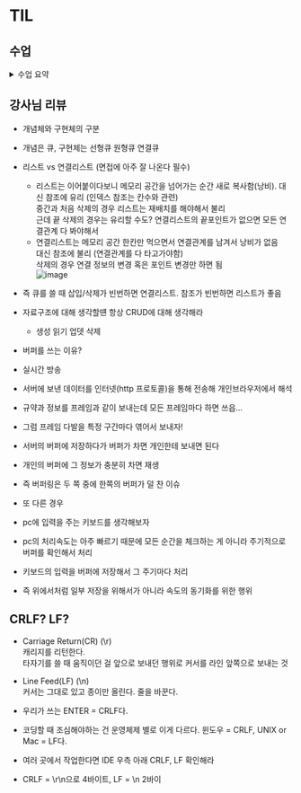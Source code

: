 # TIL

## 수업
<details>
<summary> 수업 요약 </summary>

## 선형 큐
- 스택과 마찬가지로 삽입 삭제의 위치가 제한적인 자료구조

- FIFO(First In First Out) 선입선출구조

- Front 머리 Rear 꼬리, enQueue 삽입 deQueue 삭제
(push pop은 스택에 쓰자)

- isEmpty() 공백인가? 공백이면 꺼내지 말기    
isFull() 포화인가? 포화면 넣지 말기
Qpee() front에서 삭제 없이 확인하기

- 우리는 큐를 만들고 front = rear = -1 인덱스 정의    
 삽입하면 rear 1개 증가하고 거기에 저장시키기  
 삭제하면 front 1개 증가시키고 거기 있는 거 빼내기.     

- front == rear면 비어있다    
 front == rear == -1이면 초기상태     
 rear == n-1이면 포화상태

## 원형 큐
- 선형 큐의 경우 배열의 앞에 활용할 공간이 있어도 포화로 잘못 인식할 수 있다.   
 해결하려고 매 연산마다 배열의 앞으로 모두 이동시킨다면 효율이 급격히 떨어짐

- 그래서 원형처럼 다루는 큐처럼 다루는 방법으로 해결

- 초기상태 공백 - front = rear = 0

- index가 순환해야함. n-1 가리킨 후 그 다음 배열의 처음으로 0으로 와야한다 - 나머지 연산!

- 즉 삽입/삭제 위치가 +1이 아니라 +1한 것을 n으로 나눈 나머지

- front == rear : 공백상태  
(rear+1)%n == front : 포화상태, 삽입할 다음 rear 위치 == front

## 연결 큐

- 단순 연결 리스트(Linked List)
  - 큐의 원소 : 단순 연결 리스트의 노드
  - 큐의 원소 순서 : 노드의 연결 순서. 링크로 연결되어 있음
  - front : 첫 번째 노드 링크
  - rear : 마지막 노드 링크

- 상태 표현
  - 초기 상태 : front = rear = null
  - 공백 상태 : front = rear = null

- 가리키는 레퍼런스를 표현?
https://wikidocs.net/224937

- 삽입 삭제가 편하다

## Priority Queue 우선순위 큐

- 특성
    - 우선 순위를 가진 항목들을 저장하는 큐
    - FIFO 순서가 아니라 우선순위가 높은 순서대로 먼저 나간다

- 우선순위 큐의 적용 분야
    - 시뮬레이션
    - 네트워크 트래픽
    - 운영체제의 테스크 스케줄링

- 배열을 이용해 구현한다면 원소 삽입 과정에 우선순위 비교해 삽입하는 구조. 문제는 이에 소요되는 시간 메모리 낭비가 큼

## Buffer 버퍼
- 데이터를 전송하는 동안 그 데이터를 일시적으로 보관하는 메모리 영역
- 버퍼링 : 버퍼를 활용하는 방식 혹은 버퍼를 채우는 동작

- 자료구조
    - 일반적으로 입출력 및 네트워크와 관련된 기능에서 활용
    - 순서대로 입/출/전달 해야하므로 FIFO의 큐를 활용한다.

- sys.stdin = open('input.txt', 'r') 를 해석하면 keyboard의 버퍼에서 받아오는 콘솔 입력을 standard in으로 바꿔버리는 것

  
</details>

## 강사님 리뷰

- 개념체와 구현체의 구분
- 개념은 큐, 구현체는 선형큐 원형큐 연결큐
- 리스트 vs 연결리스트 (면접에 아주 잘 나온다 필수)
  - 리스트는 이어붙이다보니 메모리 공간을 넘어가는 순간 새로 복사함(낭비). 
    대신 참조에 유리 (인덱스 참조는 칸수와 관련)  
    중간과 처음 삭제의 경우 리스트는 재배치를 해야해서 불리  
    근데 끝 삭제의 경우는 유리할 수도? 연결리스트의 끝포인트가 없으면 모든 연결관계 다 봐야해서
  - 연결리스트는 메모리 공간 한칸만 먹으면서 연결관계를 남겨서 낭비가 없음  
    대신 참조에 불리 (연결관계를 다 타고가야함)  
    삭제의 경우 연결 정보의 변경 혹은 포인트 변경만 하면 됨  
    ![image](https://github.com/user-attachments/assets/fff55119-1e17-45a4-865a-e01063cfd196)

- 즉 큐를 쓸 때 삽입/삭제가 빈번하면 연결리스트. 참조가 빈번하면 리스트가 좋음

- 자료구조에 대해 생각할떈 항상 CRUD에 대해 생각해라
  - 생성 읽기 업뎃 삭제

- 버퍼를 쓰는 이유?
 - 실시간 방송 
  - 서버에 보낸 데이터를 인터넷(http 프로토콜)을 통해 전송해 개인브라우저에서 해석
  - 규약과 정보를 프레임과 같이 보내는데 모든 프레임마다 하면 쓰읍...
  - 그럼 프레임 다발을 특정 구간마다 엮어서 보내자!
  - 서버의 버퍼에 저장하다가 버퍼가 차면 개인한테 보내면 된다
  - 개인의 버퍼에 그 정보가 충분히 차면 재생
  - 즉 버퍼링은 두 쪽 중에 한쪽의 버퍼가 덜 찬 이슈
 - 또 다른 경우
  - pc에 입력을 주는 키보드를 생각해보자
  - pc의 처리속도는 아주 빠르기 때문에 모든 순간을 체크하는 게 아니라 주기적으로 버퍼를 확인해서 처리
  - 키보드의 입력을 버퍼에 저장해서 그 주기마다 처리
  - 즉 위에서처럼 일부 저장을 위해서가 아니라 속도의 동기화를 위한 행위



## CRLF? LF?
- Carriage Return(CR) (\r)  
  캐리지를 리턴한다.  
  타자기를 쓸 때 움직이던 걸 앞으로 보내던 행위로 커서를 라인 앞쪽으로 보내는 것

- Line Feed(LF) (\n)  
  커서는 그대로 있고 종이만 올린다. 줄을 바꾼다.

- 우리가 쓰는 ENTER = CRLF다.
- 코딩할 때 조심해야하는 건 운영체제 별로 이게 다르다. 윈도우 = CRLF, UNIX or Mac = LF다.
- 여러 곳에서 작업한다면 IDE 우측 아래 CRLF, LF 확인해라
- CRLF = \r\n으로 4바이트, LF = \n 2바이
